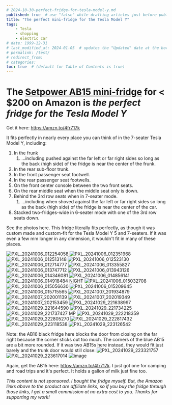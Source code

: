 ```yaml
---
# 2024-10-30-perfect-fridge-for-tesla-model-y.md
published: true  # use "false" while drafting articles just before publishing
title: "The perfect mini-fridge for the Tesla Model Y"
tags: 
    - Tesla
    - shopping
    - electric car
# date: 1999-12-31
# last_modified_at: 2024-01-05  # updates the "Updated" date at the bottom!
# permalink: /test/
# redirect_from: 
# categories: 
toc: true  # (default for Table of Contents is true)
---
```



# The [Setpower AB15 mini-fridge](https://amzn.to/4fr717k) for < $200 on Amazon is _the perfect fridge for the Tesla Model Y_

Get it here: <https://amzn.to/4fr717k>

It fits perfectly in nearly every place you can think of in the 7-seater Tesla Model Y, including:
1. In the frunk
    1. ...including pushed against the far left or far right sides so long as the back (high side) of the fridge is near the center of the frunk.
1. In the rear sub-floor trunk. 
1. In the front passenger seat footwell.
1. In the rear passenger seat footwells. 
1. On the front center console between the two front seats. 
1. On the rear middle seat when the middle seat only is down. 
1. Behind the 3rd row seats when in 7-seater mode. 
    1. ...including when shoved against the far left or far right sides so long as the back (high side) of the fridge is near the center of the car.
1. Stacked two-fridges-wide in 6-seater mode with one of the 3rd row seats down.

See the photos here. This fridge literally fits perfectly, as though it was custom made and custom-fit for the Tesla Model Y 5 and 7-seaters. If it was even a few mm longer in any dimension, it wouldn't fit in many of these places. 

![PXL_20241006_012254058](https://github.com/user-attachments/assets/2f30ed17-ed46-4dd5-b9a4-bd6820668742)
![PXL_20241006_012351968](https://github.com/user-attachments/assets/e4d85389-4588-423d-83c6-bb83823c5d24)
![PXL_20241006_012513148](https://github.com/user-attachments/assets/7455971d-5536-4d3d-aeb7-ff787a5a1fb9)
![PXL_20241006_012523130](https://github.com/user-attachments/assets/ba893b8f-d04d-445e-830f-f422658e3cfb)
![PXL_20241006_012714777](https://github.com/user-attachments/assets/7787d11a-a3c3-4ec2-ac50-6868aafdc79d)
![PXL_20241006_013355827](https://github.com/user-attachments/assets/0c4f8bf6-80f5-4a93-a8b2-5fc6f6bd20be)
![PXL_20241006_013747712](https://github.com/user-attachments/assets/bb0d63b4-6595-4c26-8fbc-f5116a5363af)
![PXL_20241006_013943126](https://github.com/user-attachments/assets/072b6cb8-9c0b-4fd9-bc1a-a6882f238799)
![PXL_20241006_014346081](https://github.com/user-attachments/assets/da4a20d1-d4bb-47c2-ace4-90cd28e461d5)
![PXL_20241006_014856141](https://github.com/user-attachments/assets/5b4cd2c2-429c-4ea2-b4d2-0c34d2ff4949)
![PXL_20241006_014918484 NIGHT](https://github.com/user-attachments/assets/0ec09bca-3fed-4faf-b753-cb1ccc7de34e)
![PXL_20241006_015032708](https://github.com/user-attachments/assets/9e92d572-b34f-4076-9b74-b37d03cfe991)
![PXL_20241006_015056630](https://github.com/user-attachments/assets/dd81301e-5727-49f5-b32b-17c7c6630593)
![PXL_20241006_015209645](https://github.com/user-attachments/assets/e9da47ff-d130-4a74-94a0-fff6bbbd2d64)
![PXL_20241006_015715565](https://github.com/user-attachments/assets/f0eea597-f8a0-4197-9850-fb4cfa545135)
![PXL_20241007_201934879](https://github.com/user-attachments/assets/a3104d44-93f7-4137-9e7e-3b515dedd6fc)
![PXL_20241007_202001139](https://github.com/user-attachments/assets/31effb39-420f-4d4d-b0c9-ad7161ff3ed9)
![PXL_20241007_202019349](https://github.com/user-attachments/assets/e888a0c9-ecc5-476f-b42c-7fce925a36d4)
![PXL_20241007_202153459](https://github.com/user-attachments/assets/1ae563b6-0df4-4746-8c91-e0af5141296d)
![PXL_20241029_221638997](https://github.com/user-attachments/assets/d38283a8-cf14-483d-9ad6-6373fb79e8ab)
![PXL_20241029_221644590](https://github.com/user-attachments/assets/60e36947-98fe-45f8-ab17-fffda709dc0f)
![PXL_20241029_221734225](https://github.com/user-attachments/assets/ba2faced-b749-48f6-8e08-cd6b4967fdd2)
![PXL_20241029_221737427 MP](https://github.com/user-attachments/assets/1eaeaf33-d2fa-4e60-991e-79c6d6dc9682)
![PXL_20241029_222218359](https://github.com/user-attachments/assets/0847a541-c085-44bf-b27b-73bf52af80bd)
![PXL_20241029_222805270](https://github.com/user-attachments/assets/7ee45bdb-4d40-448e-ac4a-5c76f4fca15b)
![PXL_20241029_222817432](https://github.com/user-attachments/assets/cf8e905b-92e9-48c3-9d30-18bf935f2e8a)
![PXL_20241029_223118538](https://github.com/user-attachments/assets/0625ce9d-4044-42af-b94c-b1f3455c429c)
![PXL_20241029_223126542](https://github.com/user-attachments/assets/dbb18ece-0693-4368-a969-4d7398cba3dc)

Note: the AB16 black fridge here blocks the door from closing on the far right because the corner sticks out too much. The corners of the blue AB15 are a bit more rounded. If it was two AB15s here instead, they would fit just barely and the trunk door would still close: 
![PXL_20241029_223321757](https://github.com/user-attachments/assets/85516221-64ba-4d8f-8487-a1ead6d44e9c)
![PXL_20241029_223617014](https://github.com/user-attachments/assets/1d2a4763-d71b-4a4a-aa6e-965f4cdf71b1)
![image](https://github.com/user-attachments/assets/014e13c8-8649-4503-8068-9c81a5942705)

Again, get the AB15 here: <https://amzn.to/4fr717k>. I just got one for camping and road trips and it's perfect. It holds a gallon of milk just fine too. 

_This content is not sponsored. I bought the fridge myself. But, the Amazon links above to the product are affiliate links, so if you buy the fridge through those links, I get a small commission at no extra cost to you. Thanks for supporting my work!_
